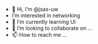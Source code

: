 - 👋 Hi, I’m @jsas-uw
- I’m interested in networking
- 🌱 I’m currently learning UI
- 💞️ I’m looking to collaborate on ...
- 📫 How to reach me ...

<!---
jsas-uw/jsas-uw is a ✨ special ✨ repository because its `README.md` (this file) appears on your GitHub profile.
You can click the Preview link to take a look at your changes.
--->
